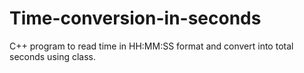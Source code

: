 # Time-conversion-in-seconds
 C++ program to read time in HH:MM:SS format and convert into total seconds using class.
